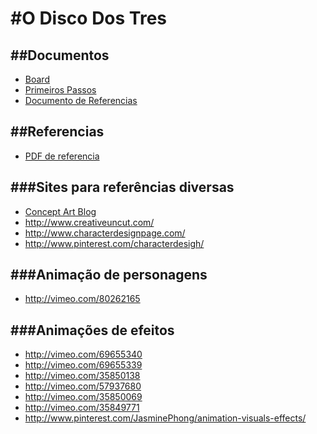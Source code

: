 #O Disco Dos Tres
=============

##Documentos
-------------
- [Board](https://trello.com/b/dUwslVfF/disco-dos-tres#)
- [Primeiros Passos](https://docs.google.com/document/d/1C_RiCYuzX_jf8Qp1xqYUCJywO8-pDENMQXJt8gytifY/edit)
- [Documento de Referencias](https://docs.google.com/document/d/19h12HR6Xowk09nJDq9ciqvtvdCfTrmqmrfN88UurWrE/edit)

##Referencias
-------------
- [PDF de referencia](http://moostache.com.br/download/old_dragon(2)/aventuras/DB4_Disco%20dos%20Tr%C3%AAs%201.pdf)



###Sites para referências diversas
-------------
- [Concept Art Blog](http://theconceptartblog.com/)
- http://www.creativeuncut.com/
- http://www.characterdesignpage.com/
- http://www.pinterest.com/characterdesigh/

###Animação de personagens
-------------
- http://vimeo.com/80262165

###Animações de efeitos
-------------
- http://vimeo.com/69655340
- http://vimeo.com/69655339
- http://vimeo.com/35850138
- http://vimeo.com/57937680
- http://vimeo.com/35850069
- http://vimeo.com/35849771
- http://www.pinterest.com/JasminePhong/animation-visuals-effects/
